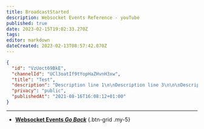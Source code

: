 ```yaml
---
title: BroadcastStarted
description: Websocket Events Reference - youTube
published: true
date: 2023-02-15T19:02:33.270Z
tags: 
editor: markdown
dateCreated: 2023-02-13T08:57:42.070Z
---
```


```json
{
  "id": "VzUoct69BkE",
  "channelId": "UCl3oatIf9tYopHaZHvnH3xw",
  "title": "Test",
  "description": "Description line 1\n\nDescription line 3\n\n\nDescription line 6",
  "privacy": "public",
  "publishedAt": "2021-08-16T16:08:12+01:00"
}
```

---

- [<i class="mdi mdi-chevron-left"></i>**Websocket Events *Go Back***](/Servers-Clients/WebSocket-Server/Events)
{.btn-grid .my-5}